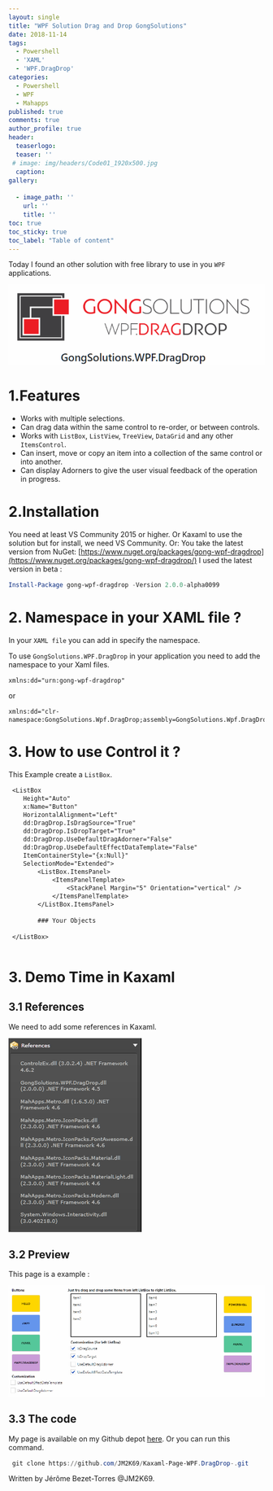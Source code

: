 ```yaml
---
layout: single
title: "WPF Solution Drag and Drop GongSolutions"
date: 2018-11-14
tags: 
  - Powershell
  - 'XAML'
  - 'WPF.DragDrop'
categories:
  - Powershell
  - WPF
  - Mahapps
published: true
comments: true
author_profile: true
header:
  teaserlogo:
  teaser: ''
 # image: img/headers/Code01_1920x500.jpg
  caption:
gallery:

  - image_path: ''
    url: ''
    title: ''
toc: true
toc_sticky: true
toc_label: "Table of content"
---
```

Today I found an other solution with free library to use in you `WPF` applications.

![ComputerSection](/img/Gongs.PNG)

# 1.Features

* Works with multiple selections.
* Can drag data within the same control to re-order, or between controls.
* Works with `ListBox`, `ListView`, `TreeView`, `DataGrid` and any other `ItemsControl`.
* Can insert, move or copy an item into a collection of the same control or into another.
* Can display Adorners to give the user visual feedback of the operation in progress.

# 2.Installation

You need at least VS Community 2015 or higher. Or Kaxaml to use the solution but for install, we need VS Community. 
Or: You take the latest version from NuGet: [https://www.nuget.org/packages/gong-wpf-dragdrop](https://www.nuget.org/packages/gong-wpf-dragdrop/)
I used the latest version in beta : 

```powershell
Install-Package gong-wpf-dragdrop -Version 2.0.0-alpha0099
``` 

# 2.  Namespace in your XAML file ?

In your `XAML file` you can add in specify the namespace.


To use `GongSolutions.WPF.DragDrop` in your application you need to add the namespace to your Xaml files.

```xaml
xmlns:dd="urn:gong-wpf-dragdrop"
```

or

```xaml
xmlns:dd="clr-namespace:GongSolutions.Wpf.DragDrop;assembly=GongSolutions.Wpf.DragDrop"
```


# 3. How to use Control it ?

This Example create a `ListBox`.

```xaml
 <ListBox 
    Height="Auto"
    x:Name="Button"
    HorizontalAlignment="Left"
    dd:DragDrop.IsDragSource="True"
    dd:DragDrop.IsDropTarget="True"
    dd:DragDrop.UseDefaultDragAdorner="False"
    dd:DragDrop.UseDefaultEffectDataTemplate="False"
    ItemContainerStyle="{x:Null}"
    SelectionMode="Extended">
        <ListBox.ItemsPanel>
            <ItemsPanelTemplate>
                <StackPanel Margin="5" Orientation="vertical" />
            </ItemsPanelTemplate>
        </ListBox.ItemsPanel>

        ### Your Objects

 </ListBox>


```
# 3. Demo Time in Kaxaml

## 3.1 References

We need to add some references in Kaxaml.
 
![computerSection](/img/referenceKaxaml.PNG)


## 3.2 Preview

This page is a example : 

![ComputerSection](/img/GongsWPF.gif)

## 3.3 The code

My page is available on my Github depot [here](https://github.com/JM2K69/Kaxaml-Page-WPF.DragDrop-). Or you can run this command.

```powershell
 git clone https://github.com/JM2K69/Kaxaml-Page-WPF.DragDrop-.git
```

Written by Jérôme Bezet-Torres @JM2K69.
